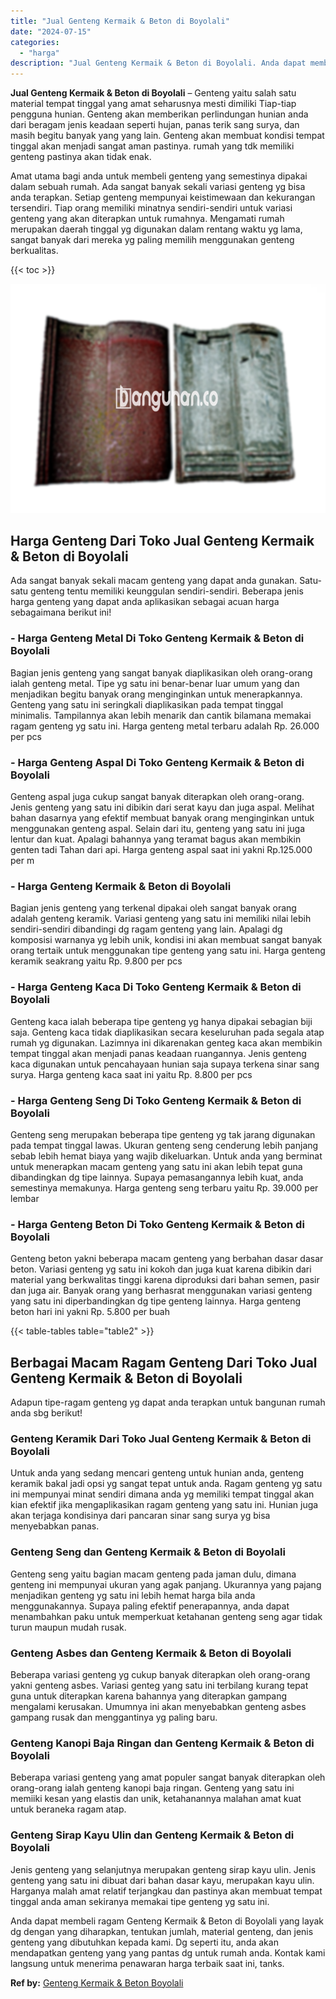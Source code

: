 ```yaml
---
title: "Jual Genteng Kermaik & Beton di Boyolali"
date: "2024-07-15"
categories: 
  - "harga"
description: "Jual Genteng Kermaik & Beton di Boyolali. Anda dapat membeli ragam Genteng Kermaik & Beton di Boyolali yang layak dg dengan yang diharapkan, tentukan jumlah,..."
---
```


**Jual Genteng Kermaik & Beton di Boyolali** – Genteng yaitu salah satu material tempat tinggal yang amat seharusnya mesti dimiliki Tiap-tiap pengguna hunian. Genteng akan memberikan perlindungan hunian anda dari beragam jenis keadaan seperti hujan, panas terik sang surya, dan masih begitu banyak yang yang lain. Genteng akan membuat kondisi tempat tinggal akan menjadi sangat aman pastinya. rumah yang tdk memiliki genteng pastinya akan tidak enak.

Amat utama bagi anda untuk membeli genteng yang semestinya dipakai dalam sebuah rumah. Ada sangat banyak sekali variasi genteng yg bisa anda terapkan. Setiap genteng mempunyai keistimewaan dan kekurangan tersendiri. Tiap orang memiliki minatnya sendiri-sendiri untuk variasi genteng yang akan diterapkan untuk rumahnya. Mengamati rumah merupakan daerah tinggal yg digunakan dalam rentang waktu yg lama, sangat banyak dari mereka yg paling memilih menggunakan genteng berkualitas.

{{< toc >}}

![Jual Genteng Kermaik & Beton di Boyolali](/images/genteng-minimalis-murah18.png)

## Harga Genteng Dari Toko Jual Genteng Kermaik & Beton di Boyolali

Ada sangat banyak sekali macam genteng yang dapat anda gunakan. Satu-satu genteng tentu memiliki keunggulan sendiri-sendiri. Beberapa jenis harga genteng yang dapat anda aplikasikan sebagai acuan harga sebagaimana berikut ini!

### \- Harga Genteng Metal Di Toko Genteng Kermaik & Beton di Boyolali

Bagian jenis genteng yang sangat banyak diaplikasikan oleh orang-orang ialah genteng metal. Tipe yg satu ini benar-benar luar umum yang dan menjadikan begitu banyak orang menginginkan untuk menerapkannya. Genteng yang satu ini seringkali diaplikasikan pada tempat tinggal minimalis. Tampilannya akan lebih menarik dan cantik bilamana memakai ragam genteng yg satu ini. Harga genteng metal terbaru adalah Rp. 26.000 per pcs

### \- Harga Genteng Aspal Di Toko Genteng Kermaik & Beton di Boyolali

Genteng aspal juga cukup sangat banyak diterapkan oleh orang-orang. Jenis genteng yang satu ini dibikin dari serat kayu dan juga aspal. Melihat bahan dasarnya yang efektif membuat banyak orang menginginkan untuk menggunakan genteng aspal. Selain dari itu, genteng yang satu ini juga lentur dan kuat. Apalagi bahannya yang teramat bagus akan membikin genten tadi Tahan dari api. Harga genteng aspal saat ini yakni Rp.125.000 per m

### \- Harga Genteng Kermaik & Beton di Boyolali

Bagian jenis genteng yang terkenal dipakai oleh sangat banyak orang adalah genteng keramik. Variasi genteng yang satu ini memiliki nilai lebih sendiri-sendiri dibandingi dg ragam genteng yang lain. Apalagi dg komposisi warnanya yg lebih unik, kondisi ini akan membuat sangat banyak orang tertaik untuk menggunakan tipe genteng yang satu ini. Harga genteng keramik seakrang yaitu Rp. 9.800 per pcs

### \- Harga Genteng Kaca Di Toko Genteng Kermaik & Beton di Boyolali

Genteng kaca ialah beberapa tipe genteng yg hanya dipakai sebagian biji saja. Genteng kaca tidak diaplikasikan secara keseluruhan pada segala atap rumah yg digunakan. Lazimnya ini dikarenakan genteg kaca akan membikin tempat tinggal akan menjadi panas keadaan ruangannya. Jenis genteng kaca digunakan untuk pencahayaan hunian saja supaya terkena sinar sang surya. Harga genteng kaca saat ini yaitu Rp. 8.800 per pcs

### \- Harga Genteng Seng Di Toko Genteng Kermaik & Beton di Boyolali

Genteng seng merupakan beberapa tipe genteng yg tak jarang digunakan pada tempat tinggal lawas. Ukuran genteng seng cenderung lebih panjang sebab lebih hemat biaya yang wajib dikeluarkan. Untuk anda yang berminat untuk menerapkan macam genteng yang satu ini akan lebih tepat guna dibandingkan dg tipe lainnya. Supaya pemasangannya lebih kuat, anda semestinya memakunya. Harga genteng seng terbaru yaitu Rp. 39.000 per lembar

### \- Harga Genteng Beton Di Toko Genteng Kermaik & Beton di Boyolali

Genteng beton yakni beberapa macam genteng yang berbahan dasar dasar beton. Variasi genteng yg satu ini kokoh dan juga kuat karena dibikin dari material yang berkwalitas tinggi karena diproduksi dari bahan semen, pasir dan juga air. Banyak orang yang berhasrat menggunakan variasi genteng yang satu ini diperbandingkan dg tipe genteng lainnya. Harga genteng beton hari ini yakni Rp. 5.800 per buah

{{< table-tables table="table2" >}}

## Berbagai Macam Ragam Genteng Dari Toko Jual Genteng Kermaik & Beton di Boyolali

Adapun tipe-ragam genteng yg dapat anda terapkan untuk bangunan rumah anda sbg berikut!

### Genteng Keramik Dari Toko Jual Genteng Kermaik & Beton di Boyolali

Untuk anda yang sedang mencari genteng untuk hunian anda, genteng keramik bakal jadi opsi yg sangat tepat untuk anda. Ragam genteng yg satu ini mempunyai minat sendiri dimana anda yg memiliki tempat tinggal akan kian efektif jika mengaplikasikan ragam genteng yang satu ini. Hunian juga akan terjaga kondisinya dari pancaran sinar sang surya yg bisa menyebabkan panas.

### Genteng Seng dan Genteng Kermaik & Beton di Boyolali

Genteng seng yaitu bagian macam genteng pada jaman dulu, dimana genteng ini mempunyai ukuran yang agak panjang. Ukurannya yang pajang menjadikan genteng yg satu ini lebih hemat harga bila anda menggunakannya. Supaya paling efektif penerapannya, anda dapat menambahkan paku untuk memperkuat ketahanan genteng seng agar tidak turun maupun mudah rusak.

### Genteng Asbes dan Genteng Kermaik & Beton di Boyolali

Beberapa variasi genteng yg cukup banyak diterapkan oleh orang-orang yakni genteng asbes. Variasi genteg yang satu ini terbilang kurang tepat guna untuk diterapkan karena bahannya yang diterapkan gampang mengalami kerusakan. Umumnya ini akan menyebabkan genteng asbes gampang rusak dan menggantinya yg paling baru.

### Genteng Kanopi Baja Ringan dan Genteng Kermaik & Beton di Boyolali

Beberapa variasi genteng yang amat populer sangat banyak diterapkan oleh orang-orang ialah genteng kanopi baja ringan. Genteng yang satu ini memiiki kesan yang elastis dan unik, ketahanannya malahan amat kuat untuk beraneka ragam atap.

### Genteng Sirap Kayu Ulin dan Genteng Kermaik & Beton di Boyolali

Jenis genteng yang selanjutnya merupakan genteng sirap kayu ulin. Jenis genteng yang satu ini dibuat dari bahan dasar kayu, merupakan kayu ulin. Harganya malah amat relatif terjangkau dan pastinya akan membuat tempat tinggal anda aman sekiranya memakai tipe genteng yg satu ini.

Anda dapat membeli ragam Genteng Kermaik & Beton di Boyolali yang layak dg dengan yang diharapkan, tentukan jumlah, material genteng, dan jenis genteng yang dibutuhkan kepada kami. Dg seperti itu, anda akan mendapatkan genteng yang yang pantas dg untuk rumah anda. Kontak kami langsung untuk menerima penawaran harga terbaik saat ini, tanks.

**Ref by:**  [Genteng Kermaik & Beton  Boyolali](https://id.wikipedia.org/wiki/Genteng)
